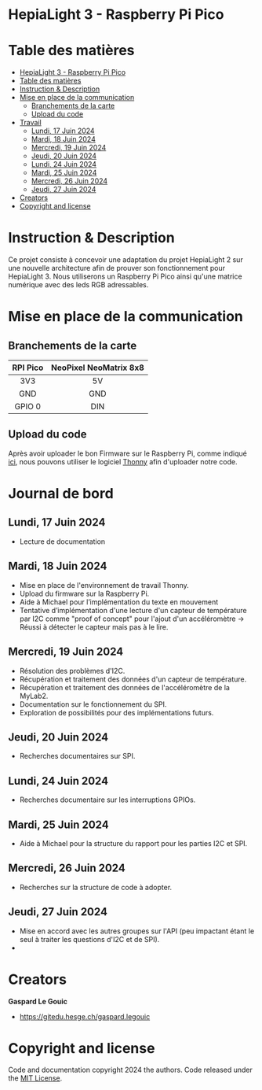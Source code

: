 # HepiaLight 3 - Raspberry Pi Pico

# Table des matières

<!-- TOC -->

- [HepiaLight 3 - Raspberry Pi Pico](#hepialight-3---raspberry-pi-pico)
- [Table des matières](#table-des-mati%C3%A8res)
- [Instruction & Description](#instruction--description)
- [Mise en place de la communication](#mise-en-place-de-la-communication)
    - [Branchements de la carte](#branchements-de-la-carte)
    - [Upload du code](#upload-du-code)
- [Travail](#travail)
    - [Lundi, 17 Juin 2024](#lundi-17-juin-2024)
    - [Mardi, 18 Juin 2024](#mardi-18-juin-2024)
    - [Mercredi, 19 Juin 2024](#mercredi-19-juin-2024)
    - [Jeudi, 20 Juin 2024](#jeudi-20-juin-2024)
    - [Lundi, 24 Juin 2024](#lundi-24-juin-2024)
    - [Mardi, 25 Juin 2024](#mardi-25-juin-2024)
    - [Mercredi, 26 Juin 2024](#mercredi-26-juin-2024)
    - [Jeudi, 27 Juin 2024](#jeudi-27-juin-2024)
- [Creators](#creators)
- [Copyright and license](#copyright-and-license)

<!-- /TOC -->

# Instruction & Description

Ce projet consiste à concevoir une adaptation du projet HepiaLight 2 sur une nouvelle architecture afin de prouver son fonctionnement pour HepiaLight 3. Nous utiliserons un Raspberry Pi Pico ainsi qu'une matrice numérique avec des leds RGB adressables.

# Mise en place de la communication

## Branchements de la carte

| **RPI Pico** | **NeoPixel NeoMatrix 8x8** |
| :----------: | :------------------------: |
|     3V3      |             5V             |
|     GND      |            GND             |
|    GPIO 0    |            DIN             |

## Upload du code

Après avoir uploader le bon Firmware sur le Raspberry Pi, comme indiqué [ici](https://www.raspberrypi.com/documentation/microcontrollers/micropython.html), nous pouvons utiliser le logiciel [Thonny](https://thonny.org/) afin d'uploader notre code.

# Journal de bord

## Lundi, 17 Juin 2024

- Lecture de documentation

## Mardi, 18 Juin 2024

- Mise en place de l'environnement de travail Thonny.
- Upload du firmware sur la Raspberry Pi.
- Aide à Michael pour l’implémentation du texte en mouvement
- Tentative d’implémentation d'une lecture d'un capteur de température par I2C comme "proof of concept" pour l'ajout d'un accéléromètre -> Réussi à détecter le capteur mais pas à le lire.

## Mercredi, 19 Juin 2024

- Résolution des problèmes d'I2C.
- Récupération et traitement des données d'un capteur de température.
- Récupération et traitement des données de l'accéléromètre de la MyLab2.
- Documentation sur le fonctionnement du SPI.
- Exploration de possibilités pour des implémentations futurs.

## Jeudi, 20 Juin 2024

- Recherches documentaires sur SPI.

## Lundi, 24 Juin 2024

- Recherches documentaire sur les interruptions GPIOs.

## Mardi, 25 Juin 2024

- Aide à Michael pour la structure du rapport pour les parties I2C et SPI.

## Mercredi, 26 Juin 2024

- Recherches sur la structure de code à adopter.

## Jeudi, 27 Juin 2024

- Mise en accord avec les autres groupes sur l'API (peu impactant étant le seul à traiter les questions d'I2C et de SPI).
- 

# Creators

**Gaspard Le Gouic**

- <https://gitedu.hesge.ch/gaspard.legouic>

# Copyright and license

Code and documentation copyright 2024 the authors. Code released under the [MIT License](https://gitedu.hesge.ch/michael.divia/hepialight3-pico/-/blob/94f8f25ac736165111a03ff964f1538a65eb40e3/LICENSE).